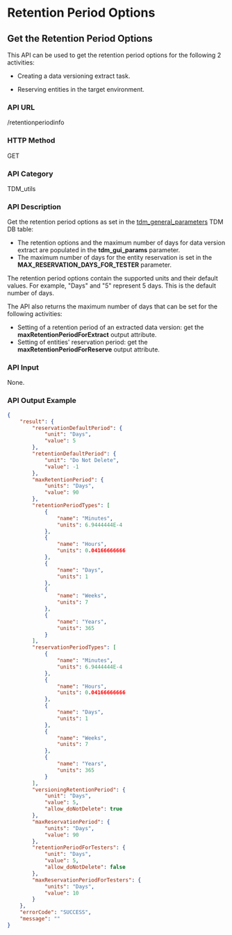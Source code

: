 # Retention Period Options

## Get the Retention Period Options

This API can be used to get the retention period options for the following 2 activities:

- Creating a data versioning extract task.

- Reserving entities in the target environment.   

### API URL

/retentionperiodinfo

### HTTP Method

GET

### API Category

TDM_utils

### API Description

Get the retention period options as set in the [tdm_general_parameters](/articles/TDM/tdm_configuration/02_tdmdb_general_parameters.md) TDM DB table:

- The retention options and the maximum number of days for data version extract are populated in the **tdm_gui_params** parameter.
- The maximum number of days for the entity reservation is set in the **MAX_RESERVATION_DAYS_FOR_TESTER** parameter.

The retention period options contain the supported units and their default values. For example, "Days" and "5" represent 5 days. This is the default number of days.

The API also returns the maximum number of days that can be set for the following activities:

- Setting of a retention period of an extracted data version: get the **maxRetentionPeriodForExtract** output attribute.
- Setting of entities' reservation period: get the **maxRetentionPeriodForReserve** output attribute.

### API Input

None.

### API Output Example

```json
{
    "result": {
        "reservationDefaultPeriod": {
            "unit": "Days",
            "value": 5
        },
        "retentionDefaultPeriod": {
            "unit": "Do Not Delete",
            "value": -1
        },
        "maxRetentionPeriod": {
            "units": "Days",
            "value": 90
        },
        "retentionPeriodTypes": [
            {
                "name": "Minutes",
                "units": 6.9444444E-4
            },
            {
                "name": "Hours",
                "units": 0.04166666666
            },
            {
                "name": "Days",
                "units": 1
            },
            {
                "name": "Weeks",
                "units": 7
            },
            {
                "name": "Years",
                "units": 365
            }
        ],
		"reservationPeriodTypes": [
            {
                "name": "Minutes",
                "units": 6.9444444E-4
            },
            {
                "name": "Hours",
                "units": 0.04166666666
            },
            {
                "name": "Days",
                "units": 1
            },
            {
                "name": "Weeks",
                "units": 7
            },
            {
                "name": "Years",
                "units": 365
            }
        ],
        "versioningRetentionPeriod": {
            "unit": "Days",
            "value": 5,
            "allow_doNotDelete": true
        },
        "maxReservationPeriod": {
            "units": "Days",
            "value": 90
        },
        "retentionPeriodForTesters": {
            "unit": "Days",
            "value": 5,
            "allow_doNotDelete": false
        },
        "maxReservationPeriodForTesters": {
            "units": "Days",
            "value": 10
        }
    },
    "errorCode": "SUCCESS",
    "message": ""
}
```

